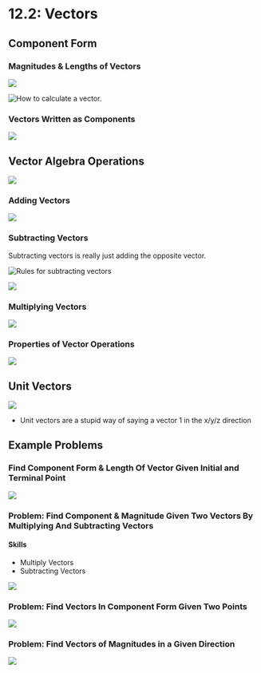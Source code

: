 # 12.2: Vectors

## Component Form

### Magnitudes & Lengths of Vectors

![](../../../.gitbook/assets/image%20%28284%29.png)

![How to calculate a vector. ](../../../.gitbook/assets/image%20%28316%29.png)

### Vectors Written as Components

![](../../../.gitbook/assets/image%20%28345%29.png)

## Vector Algebra Operations

![](../../../.gitbook/assets/image%20%28292%29.png)

### Adding Vectors

![](../../../.gitbook/assets/image%20%28281%29.png)

### Subtracting Vectors

Subtracting vectors is really just adding the opposite vector. 

![Rules for subtracting vectors](../../../.gitbook/assets/image%20%28324%29.png)

![](../../../.gitbook/assets/image%20%28337%29.png)

### Multiplying Vectors

![](../../../.gitbook/assets/image%20%28331%29.png)

### Properties of Vector Operations

![](../../../.gitbook/assets/image%20%28303%29.png)

## Unit Vectors

![](../../../.gitbook/assets/image%20%28311%29.png)

* Unit vectors are a stupid way of saying a vector 1 in the x/y/z direction



## Example Problems

### Find Component Form & Length Of Vector Given Initial and Terminal Point

![](../../../.gitbook/assets/image%20%28326%29.png)

### Problem: Find Component & Magnitude Given Two Vectors By Multiplying And Subtracting Vectors

#### Skills

* Multiply Vectors
* Subtracting Vectors

![](../../../.gitbook/assets/image%20%28258%29%20%282%29%20%282%29%20%282%29%20%281%29.png)

### Problem: Find Vectors In Component Form Given Two Points

![](../../../.gitbook/assets/image%20%28288%29.png)

### Problem: Find Vectors of Magnitudes in a Given Direction

![](../../../.gitbook/assets/image%20%28305%29.png)



